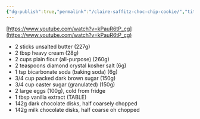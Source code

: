 ```yaml
---
{"dg-publish":true,"permalink":"/claire-saffitz-choc-chip-cookie/","title":"Claire Saffitz choc chip cookie","tags":["recipe"],"created":"2022-09-17","updated":"2022-09-17"}
---
```



[https://www.youtube.com/watch?v=kPauR6tP_cg](https://www.youtube.com/watch?v=kPauR6tP_cg)

- 2 sticks unsalted butter (227g)
- 2 tbsp heavy cream (28g)
- 2 cups plain flour (all-purpose) (260g)
- 2 teaspoons diamond crystal kosher salt (6g)
- 1 tsp bicarbonate soda (baking soda) (6g)
- 3/4 cup packed dark brown sugar (150g)
- 3/4 cup caster sugar (granulated) (150g)
- 2 large eggs (100g), cold from fridge
- 1 tbsp vanilla extract (TABLE)
- 142g dark chocolate disks, half coarsely chopped
- 142g milk chocolate disks, half coarse oh chopped
